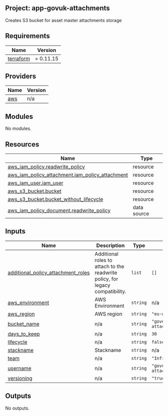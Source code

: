 ## Project: app-govuk-attachments

Creates S3 bucket for asset master attachments storage

## Requirements

| Name | Version |
|------|---------|
| <a name="requirement_terraform"></a> [terraform](#requirement\_terraform) | = 0.11.15 |

## Providers

| Name | Version |
|------|---------|
| <a name="provider_aws"></a> [aws](#provider\_aws) | n/a |

## Modules

No modules.

## Resources

| Name | Type |
|------|------|
| [aws_iam_policy.readwrite_policy](https://registry.terraform.io/providers/hashicorp/aws/latest/docs/resources/iam_policy) | resource |
| [aws_iam_policy_attachment.iam_policy_attachment](https://registry.terraform.io/providers/hashicorp/aws/latest/docs/resources/iam_policy_attachment) | resource |
| [aws_iam_user.iam_user](https://registry.terraform.io/providers/hashicorp/aws/latest/docs/resources/iam_user) | resource |
| [aws_s3_bucket.bucket](https://registry.terraform.io/providers/hashicorp/aws/latest/docs/resources/s3_bucket) | resource |
| [aws_s3_bucket.bucket_without_lifecycle](https://registry.terraform.io/providers/hashicorp/aws/latest/docs/resources/s3_bucket) | resource |
| [aws_iam_policy_document.readwrite_policy](https://registry.terraform.io/providers/hashicorp/aws/latest/docs/data-sources/iam_policy_document) | data source |

## Inputs

| Name | Description | Type | Default | Required |
|------|-------------|------|---------|:--------:|
| <a name="input_additional_policy_attachment_roles"></a> [additional\_policy\_attachment\_roles](#input\_additional\_policy\_attachment\_roles) | Additional roles to attach to the readwrite policy, for legacy compatibility. | `list` | `[]` | no |
| <a name="input_aws_environment"></a> [aws\_environment](#input\_aws\_environment) | AWS Environment | `string` | n/a | yes |
| <a name="input_aws_region"></a> [aws\_region](#input\_aws\_region) | AWS region | `string` | `"eu-west-1"` | no |
| <a name="input_bucket_name"></a> [bucket\_name](#input\_bucket\_name) | n/a | `string` | `"govuk-attachments"` | no |
| <a name="input_days_to_keep"></a> [days\_to\_keep](#input\_days\_to\_keep) | n/a | `string` | `30` | no |
| <a name="input_lifecycle"></a> [lifecycle](#input\_lifecycle) | n/a | `string` | `false` | no |
| <a name="input_stackname"></a> [stackname](#input\_stackname) | Stackname | `string` | n/a | yes |
| <a name="input_team"></a> [team](#input\_team) | n/a | `string` | `"Infrastructure"` | no |
| <a name="input_username"></a> [username](#input\_username) | n/a | `string` | `"govuk-attachments"` | no |
| <a name="input_versioning"></a> [versioning](#input\_versioning) | n/a | `string` | `"true"` | no |

## Outputs

No outputs.
